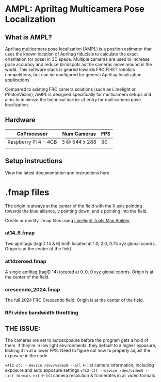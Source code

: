 # AMPL: Apriltag Multicamera Pose Localization 

## What is AMPL?
Apriltag multicamera pose localization (AMPL) is a position estimator that uses the known location of Apriltag fiducials 
to calculate the exact orientation (or pose) in 3D space. Multiple cameras are used to increase pose accuracy 
and reduce blindspots as the cameras move around in the world. This software stack is geared towards FRC FIRST robotics 
competitions, but can be configured for general Apriltag localization applications.

Compared to existing FRC camera solutions (such as Limelight or PhotonVision), AMPL is designed specifically for multicamera
setups and aims to minimize the technical barrier of entry for multicamera pose localization.

## Hardware

| CoProcessor          | Num Cameras   | FPS |
|----------------------|---------------|-----|
| Raspberry Pi 4 - 4GB | 3 @ 544 x 288 | 30  |
|                      |               |     |


## Setup instructions

View the latest documentation and instructions here.

# .fmap files

The origin is always at the center of the field with the X axis pointing towards the blue alliance, y pointing down, 
and z pointing into the field.

Create or modify .fmap files using [Limelight Tools Map Builder](https://tools.limelightvision.io/map-builder)

### at14_6.fmap

Two apriltags (tagID 14 & 6) both located at 1.0, 2.0, 0.75 xyz global coords. Origin is at the center of the field.

### at14zeroed.fmap

A single apriltag (tagID 14) located at 0, 0, 0 xyz global coords. Origin is at the center of the field.

### crescendo_2024.fmap

The full 2024 FRC Crescendo field. Origin is at the center of the field.

### RPi video bandwidth throttling

## THE ISSUE:
The cameras are set to autoexposure before the program gets a hold of them. If they're in low light environments, they 
default to a higher exposure, locking it in at a lower FPS. Need to figure out how to properly adjust the exposure in the code.

`v4l2-ctl --device /dev/video0 --all` <- list camera information, including exposure and auto exposure settings
`v4l2-ctl --device /dev/video0 --list-formats-ext` <- list camera resolution & framerates in all video formats
